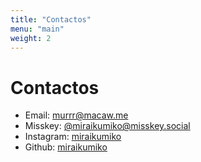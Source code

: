 ```yaml
---
title: "Contactos"
menu: "main"
weight: 2
---
```


# Contactos

* Email: [murrr@macaw.me](mailto:murrr@macaw.me)
* Misskey: [@miraikumiko@misskey.social](https://misskey.social/@miraikumiko)
* Instagram: [miraikumiko](https://www.instagram.com/miraikumiko)
* Github: [miraikumiko](https://github.com/miraikumiko)
